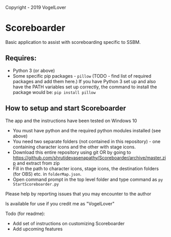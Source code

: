 Copyright - 2019 VogelLover
# Scoreboarder

Basic application to assist with scoreboarding specific to SSBM. 

## Requires: 
- Python 3 (or above)
- Some specific pip packages - `pillow` (TODO - find list of required packages and add them here.) If you have Python 3 set up and also have the PATH variables set up correctly, the command to install the package would be:
`pip install pillow`

## How to setup and start Scoreboarder
The app and the instructions have been tested on Windows 10
- You must have python and the required python modules installed (see above)
- You need two separate folders (not contained in this repository) - one containing character icons and the other with stage icons.
- Download this entire repository using git OR by going to https://github.com/shrutidevasenapathy/Scoreboarder/archive/master.zip and extract from zip
- Fill in the path to character icons, stage icons, the destination folders (for OBS) etc. in `folderMap.json`.
- Open command prompt in the top level folder and type command as `py StartScoreboarder.py`

Please help by reporting issues that you may encounter to the author


Is available for use if you credit me as "VogelLover"

Todo (for readme):
- Add set of instructions on customizing Scoreboarder
- Add upcoming features

